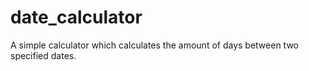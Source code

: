 # date_calculator
A simple calculator which calculates the amount of days between two specified dates. 
